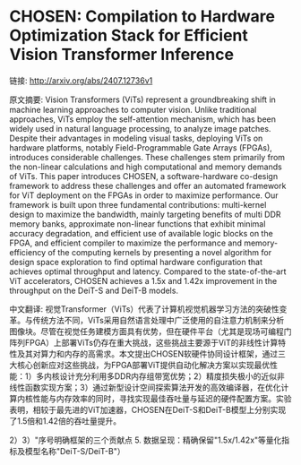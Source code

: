 # CHOSEN: Compilation to Hardware Optimization Stack for Efficient Vision Transformer Inference

链接: http://arxiv.org/abs/2407.12736v1

原文摘要:
Vision Transformers (ViTs) represent a groundbreaking shift in machine
learning approaches to computer vision. Unlike traditional approaches, ViTs
employ the self-attention mechanism, which has been widely used in natural
language processing, to analyze image patches. Despite their advantages in
modeling visual tasks, deploying ViTs on hardware platforms, notably
Field-Programmable Gate Arrays (FPGAs), introduces considerable challenges.
These challenges stem primarily from the non-linear calculations and high
computational and memory demands of ViTs. This paper introduces CHOSEN, a
software-hardware co-design framework to address these challenges and offer an
automated framework for ViT deployment on the FPGAs in order to maximize
performance. Our framework is built upon three fundamental contributions:
multi-kernel design to maximize the bandwidth, mainly targeting benefits of
multi DDR memory banks, approximate non-linear functions that exhibit minimal
accuracy degradation, and efficient use of available logic blocks on the FPGA,
and efficient compiler to maximize the performance and memory-efficiency of the
computing kernels by presenting a novel algorithm for design space exploration
to find optimal hardware configuration that achieves optimal throughput and
latency. Compared to the state-of-the-art ViT accelerators, CHOSEN achieves a
1.5x and 1.42x improvement in the throughput on the DeiT-S and DeiT-B models.

中文翻译:
视觉Transformer（ViTs）代表了计算机视觉机器学习方法的突破性变革。与传统方法不同，ViTs采用自然语言处理中广泛使用的自注意力机制来分析图像块。尽管在视觉任务建模方面具有优势，但在硬件平台（尤其是现场可编程门阵列FPGA）上部署ViTs仍存在重大挑战，这些挑战主要源于ViT的非线性计算特性及其对算力和内存的高需求。本文提出CHOSEN软硬件协同设计框架，通过三大核心创新应对这些挑战，为FPGA部署ViT提供自动化解决方案以实现最优性能：1）多内核设计充分利用多DDR内存组带宽优势；2）精度损失极小的近似非线性函数实现方案；3）通过新型设计空间探索算法开发的高效编译器，在优化计算内核性能与内存效率的同时，寻找实现最佳吞吐量与延迟的硬件配置方案。实验表明，相较于最先进的ViT加速器，CHOSEN在DeiT-S和DeiT-B模型上分别实现了1.5倍和1.42倍的吞吐量提升。

2）3）"序号明确框架的三个贡献点
5. 数据呈现：精确保留"1.5x/1.42x"等量化指标及模型名称"DeiT-S/DeiT-B"）
